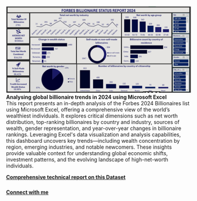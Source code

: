 ![Dashboard Preview](https://github.com/favy-codez/2024-Forbes-billionaires-analyssi-with-Excel/blob/main/Screenshot%20(623).png)
**Analysing global billionaire trends in 2024 using Microsoft Excel**  
This report presents an in-depth analysis of the Forbes 2024 Billionaires list using Microsoft Excel, offering a comprehensive view of the world’s wealthiest individuals. It explores critical dimensions such as net worth distribution, top-ranking billionaires by country and industry, sources of wealth, gender representation, and year-over-year changes in billionaire rankings. Leveraging Excel's data visualization and analysis capabilities, this dashboard uncovers key trends—including wealth concentration by region, emerging industries, and notable newcomers. These insights provide valuable context for understanding global economic shifts, investment patterns, and the evolving landscape of high-net-worth individuals.

[**Comprehensive technical report on this Dataset**](https://medium.com/@ezeliorafavour/analysing-global-billionaire-trends-in-2024-using-microsoft-excel-28ee69065352)  
#####
[**Connect with me**](https://linktr.ee/ezelioragodsfavour)
#####
